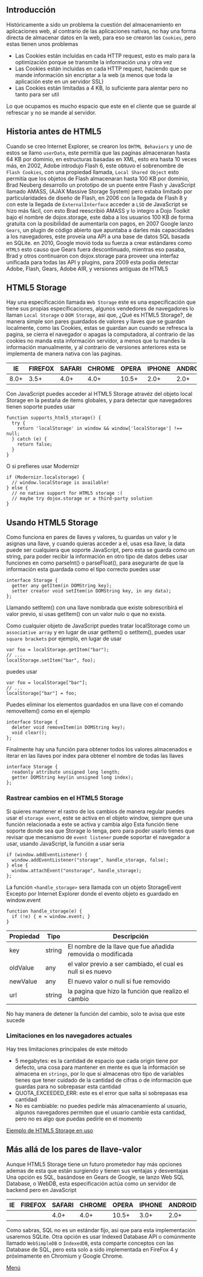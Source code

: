 ## Introducción

Históricamente a sido un problema la cuestión del almacenamiento en aplicaciones web, al contrario de las aplicaciones nativas, no hay una forma directa de almacenar datos en la web, para eso se crearon las `Cookies`, pero estas tienen unos problemas

- Las Cookies están incluidas en cada HTTP request, esto es malo para la optimización porque se transmite la información una  y otra vez
- Las Cookies están incluidas en cada HTTP request, haciendo que se mande información sin encriptar a la web (a menos que toda la aplicación este en un servidor SSL)
- Las Cookies están limitadas a 4 KB, lo suficiente para alentar pero no tanto para ser util

Lo que ocupamos es mucho espacio que este en el cliente que se guarde al refrescar y no se mande al servidor.

## Historia antes de HTML5

Cuando se creo Internet Explorer, se crearon los `DHTML Behaviors` y uno de estos se llamo `userData`, este permitía que las paginas almacenaran hasta 64 KB por dominio, en estructuras basadas en XML, esto era hasta 10 veces más, en 2002, Adobe introdujo Flash 6, este obtuvo el sobrenombre de `Flash Cookies`, con una propiedad llamada, `Local Shared Object` esto permitía que los objetos de Flash almacenaran hasta 100 KB por dominio, Brad Neuberg desarrollo un prototipo de un puente entre Flash y JavaScript llamado AMASS, (AJAX Massive Storage System) pero estaba limitado por particularidades de diseño de Flash, en 2006 con la llegada de Flash 8 y con este la llegada de `ExternalInterface` acceder a `LSO` de JavaScript se hizo más fácil, con esto Brad reescribió AMASS y lo integro a Dojo Toolkit bajo el nombre de dojox.storage, este daba a los usuarios 100 KB de forma gratuita con la posibilidad de aumentarla con pagos, en 2007 Google lanzo `Gears`, un plugin de código abierto que apuntaba a darles más capacidades a los navegadores, este proveía una API a una base de datos SQL basada en SQLite. en 2010, Google movió toda su fuerza a crear estándares como `HTML5` esto causo que Gears fuera descontinuado, mientras eso pasaba, Brad y otros continuaron con dojox.storage para proveer una interfaz unificada para todas las API y plugins, para 2009 esta podia detectar Adobe, Flash, Gears, Adobe AIR, y versiones antiguas de HTML5

## HTML5 Storage

Hay una especificación llamada `Web Storage` este es una especificación que tiene sus propias especificaciones, algunos vendedores de navegadores lo llaman `Local Storage` o `DOM Storage`, asi que, ¿Qué es HTML5 Storage?, de manera simple son pares guardados de valores y llaves que se guardan localmente, como las Cookies, estas se guardan aun cuando se refresca la pagina, se cierra el navegador o apagas la computadora, al contrario de las cookies no manda esta información servidor, a menos que tu mandes la información manualmente, y al contrario de versiones anteriores esta se implementa de manera nativa con las paginas.

| IE   | FIREFOX | SAFARI | CHROME | OPERA | IPHONE | ANDROID |
| ---- | ------- | ------ | ------ | ----- | ------ | ------- |
| 8.0+ | 3.5+    | 4.0+   | 4.0+   | 10.5+ | 2.0+   | 2.0+    |

Con JavaScript puedes acceder al HTML5 Storage atravéz del objeto local Storage en la pestaña de items globales, y para detectar que navegadores tienen soporte puedes usar

```
function supports_html5_storage() {
  try {
    return 'localStorage' in window && window['localStorage'] !== null;
  } catch (e) {
    return false;
  }
}
```

O si prefieres usar Modernizr

```
if (Modernizr.localstorage) {
  // window.localStorage is available!
} else {
  // no native support for HTML5 storage :(
  // maybe try dojox.storage or a third-party solution
}

```

## Usando HTML5 Storage

Como funciona en pares de llaves y valores, tu guardas un valor y le asignas una llave, y cuando quieras acceder a el, usas esa llave, la data puede ser cualquiera que soporte JavaScript, pero esta se guarda como un string, para poder recibir la información en otro tipo de datos debes usar funciones en como parseInt() o parseFloat(), para asegurarte de que la información esta guardada como el tipo correcto puedes usar

```
interface Storage {
  getter any getItem(in DOMString key);
  setter creator void setItem(in DOMString key, in any data);
};
```

Llamando setItem() con una llave nombrada que existe sobrescribirá el valor previo, si usas getItem() con un valor nulo o que no exista.

Como cualquier objeto de JavaScript puedes tratar localStorage como un `associative array` y en lugar de usar getItem() o setItem(), puedes usar `square brackets` por ejemplo, en lugar de usar

```
var foo = localStorage.getItem("bar");
// ...
localStorage.setItem("bar", foo);
```

puedes usar

```
var foo = localStorage["bar"];
// ...
localStorage["bar"] = foo;
```

Puedes eliminar los elementos guardados en una llave con el comando removeItem() como en el ejemplo

```
interface Storage {
  deleter void removeItem(in DOMString key);
  void clear();
};
```

Finalmente hay una función para obtener todos los valores almacenados e iterar en las llaves por index para obtener el nombre de todas las llaves

```
interface Storage {
  readonly attribute unsigned long length;
  getter DOMString key(in unsigned long index);
};
```

### Rastrear cambios en el HTML5 Storage

Si quieres mantener el rastro de los cambios de manera regular puedes usar el `storage event`, este se activa en el objeto window, siempre que una función relacionada a este se activa y cambia algo
Esta función tiene soporte donde sea que Storage lo tenga, pero para poder usarlo tienes que revisar que mecanismo de `event listener` puede soportar el navegador a usar, usando JavaScript, la función a usar seria

```
if (window.addEventListener) {
  window.addEventListener("storage", handle_storage, false);
} else {
  window.attachEvent("onstorage", handle_storage);
};
```

La función `<handle_storage>` sera llamada con un objeto StorageEvent Excepto por Internet Explorer donde el evento objeto es guardado en window.event

```
function handle_storage(e) {
  if (!e) { e = window.event; }
}
```

| Propiedad | Tipo | Descripción |
|-----------|------|-------------|
| key | string | El nombre de la llave que fue añadida removida o modificada|
| oldValue | any | el valor previo a ser cambiado, el cual es null si es nuevo |
| newValue | any | El nuevo valor o null si fue removido |
| url | string | la pagina que hizo la función que realizo el cambio |

No hay manera de detener la función del cambio, solo te avisa que este sucede

### Limitaciones en los navegadores actuales

Hay tres limitaciones principales de este método

- 5 megabytes: es la cantidad de espacio que cada origin tiene por defecto, una cosa para mantener en mente es que la información se almacena en `strings`, por lo que si almacenas otro tipo de variables tienes que tener cuidado de la cantidad de cifras o de información que guardas para no sobrepasar esta cantidad
- QUOTA_EXCEEDED_ERR: este es el error que salta si sobrepasas esa cantidad
- No es cambiable: no puedes pedirle más almacenamiento al usuario, algunos navegadores permiten que el usuario cambie esta cantidad, pero no es algo que puedas pedirle en el momento

[Ejemplo de HTML5 Storage en uso](https://github.com/IIKUYY/HTML5/blob/main/Ch7/Ejemplo/index.html)

## Más allá de los pares de llave-valor

Aunque HTML5 Storage tiene un futuro prometedor hay más opciones ademas de esta que están surgiendo y tienen sus ventajas y desventajas
Una opción es SQL, basándose en Gears de Google, se lanzo Web SQL Database, o WebDB, esta especificación actúa como un servidor de backend pero en JavaScript

| IE   | FIREFOX | SAFARI | CHROME | OPERA | IPHONE | ANDROID |
| ---- | ------- | ------ | ------ | ----- | ------ | ------- |
|      |         | 4.0+   | 4.0+   | 10.5+ | 3.0+   | 2.0+    |

Como sabras, SQL no es un estándar fijo, asi que para esta implementación usaremos SQLite.
Otra opción es usar Indexed Database API o comúnmente llamado `WebSimpleDB` o `IndexedDB`, esta comparte conceptos con las Database de SQL, pero esta solo a sido implementada en FireFox 4 y próximamente en Chromium y Google Chrome.

[Menú](https://github.com/IIKUYY/HTML5/tree/main/README.md)